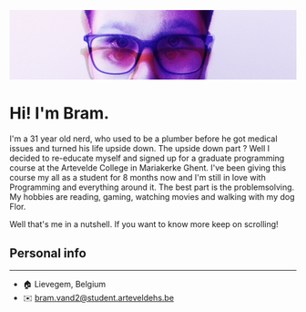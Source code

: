 ![Banner](src/img/banner.png "banner")

# Hi! I'm Bram.  

I'm a 31 year old nerd, who used to be a plumber before he got  medical issues and turned his life upside down.
The upside down part ? Well I decided to re-educate myself and signed up for a graduate programming course at the Artevelde College in Mariakerke Ghent.
I've been giving this course my all as a student for 8 months now and I'm still in love with Programming and everything around it. The best part is the problemsolving.
My hobbies are reading, gaming, watching movies and walking with my dog Flor.

Well that's me in a nutshell. If you want to know more keep on scrolling!

## Personal info
---

* :house: Lievegem, Belgium
* :envelope: bram.vand2@student.arteveldehs.be

